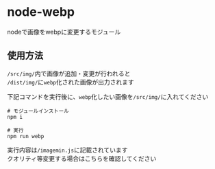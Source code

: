 # node-webp

nodeで画像をwebpに変更するモジュール

## 使用方法

`/src/img/`内で画像が追加・変更が行われると  
`/dist/img/`に`webp`化された画像が出力されます

下記コマンドを実行後に、`webp`化したい画像を`/src/img/`に入れてください

```bash=
# モジュールインストール
npm i

# 実行
npm run webp
```

実行内容は`/imagemin.js`に記載されています  
クオリティ等変更する場合はこちらを確認してください

